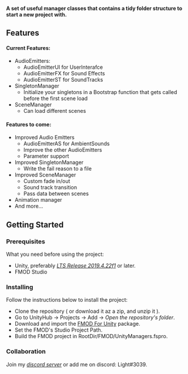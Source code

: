 #### A set of useful manager classes that contains a tidy folder structure to start a new project with. 

## Features
#### Current Features:
* AudioEmitters:
  * AudioEmitterUI for UserInterafce
  * AudioEmitterFX for Sound Effects
  * AudioEmitterST for SoundTracks
* SingletonManager
  * Initialize your singletons in a Bootstrap function that gets called before the first scene load 
* SceneManager
  * Can load different scenes
#### Features to come:
  * Improved Audio Emitters
    * AudioEmitterAS for AmbientSounds
    * Improve the other AudioEmitters
    * Parameter support
* Improved SingletonManager 
  * Write the fail reason to a file
* Improved SceneManager
  * Custom fade in/out
  * Sound track transition
  * Pass data between scenes
* Animation manager
* And more...

## Getting Started
### Prerequisites
What you  need before using the project:
* Unity, preferably [*LTS Release 2019.4.22f1*](https://unity3d.com/unity/qa/lts-releases) or later.
* FMOD Studio

### Installing
Follow the instructions below to install the project:
* Clone the repository ( or download it az a zip, and unzip it ).
* Go to UnityHub -> Projects -> Add -> *Open the repository's folder*.
* Download and import the [FMOD For Unity](https://assetstore.unity.com/packages/tools/audio/fmod-for-unity-161631) package.
* Set the FMOD's Studio Project Path.
* Build the FMOD project in RootDir/FMOD/UnityManagers.fspro.

### Collaboration
Join my [*discord server*](https://discord.gg/pxwdw38Xjy) or add me on discord: Light#3039.

